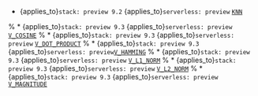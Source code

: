 * {applies_to}`stack: preview 9.2` {applies_to}`serverless: preview` [`KNN`](../../functions-operators/dense-vector-functions.md#esql-knn)

% * {applies_to}`stack: preview 9.3` {applies_to}`serverless: preview` [`V_COSINE`](../../functions-operators/dense-vector-functions.md#esql-v_cosine)
% * {applies_to}`stack: preview 9.3` {applies_to}`serverless: preview` [`V_DOT_PRODUCT`](../../functions-operators/dense-vector-functions.md#esql-v_dot_product)
% * {applies_to}`stack: preview 9.3` {applies_to}`serverless: preview`[`V_HAMMING`](../../functions-operators/dense-vector-functions.md#esql-v_hamming)
% * {applies_to}`stack: preview 9.3` {applies_to}`serverless: preview` [`V_L1_NORM`](../../functions-operators/dense-vector-functions.md#esql-v_l1_norm)
% * {applies_to}`stack: preview 9.3` {applies_to}`serverless: preview` [`V_L2_NORM`](../../functions-operators/dense-vector-functions.md#esql-v_l2_norm)
% * {applies_to}`stack: preview 9.3` {applies_to}`serverless: preview` [`V_MAGNITUDE`](../../functions-operators/dense-vector-functions.md#esql-v_magnitude)
